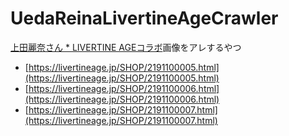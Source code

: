 UedaReinaLivertineAgeCrawler
===========================

[上田麗奈さん * LIVERTINE AGEコラボ](https://livertineage.jp/SHOP/189784/206935/list.html)画像をアレするやつ

- [https://livertineage.jp/SHOP/2191100005.html](https://livertineage.jp/SHOP/2191100005.html)
- [https://livertineage.jp/SHOP/2191100006.html](https://livertineage.jp/SHOP/2191100006.html)
- [https://livertineage.jp/SHOP/2191100007.html](https://livertineage.jp/SHOP/2191100007.html)


